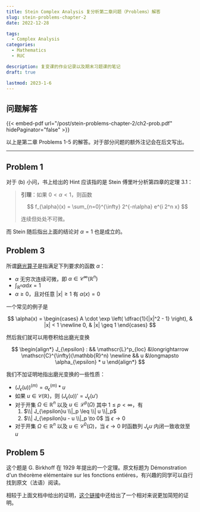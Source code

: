```yaml
---
title: Stein Complex Analysis 复分析第二章问题（Problems）解答
slug: stein-problems-chapter-2
date: 2022-12-28

tags:
  - Complex Analysis
categories:
  - Mathematics
  - RUC

description: 复变课的作业记录以及期末习题课的笔记
draft: true

lastmod: 2023-1-6
---
```


## 问题解答

{{< embed-pdf url="/post/stein-problems-chapter-2/ch2-prob.pdf" hidePaginator="false" >}}

以上是第二章 Problems 1-5 的解答。对于部分问题的额外注记会在后文写出。

---

## Problem 1

对于 (b) 小问，书上给出的 Hint 应该指的是 Stein 傅里叶分析第四章的定理 3.1：

> **引理**：如果 $0 < \alpha < 1$，则函数
>
> $$ f_{\alpha}(x) = \sum_{n=0}^{\infty} 2^{-n\alpha} e^{i 2^n x} $$
>
> 连续但处处不可微。

而 Stein 随后指出上面的结论对 $\alpha = 1$ 也是成立的。

## Problem 3

所谓[磨光算子](https://en.wikipedia.org/wiki/Mollifier)是指满足下列要求的函数 $\alpha$：

+ $\alpha$ 无穷次连续可微，即 $\alpha \in \mathscr{C}^{\infty}(\mathbb{R}^n)$
+ $\displaystyle \int_{\mathbb{R}^n} \alpha \textrm{d}x = 1$
+ $\alpha \geq 0$，且对任意 $|x| \geq 1$ 有 $\alpha(x) = 0$

一个常见的例子是

$$
\alpha(x) = \begin{cases}
    A \cdot \exp \left( \dfrac{1}{|x|^2 - 1} \right), & |x| < 1 \newline
    0, & |x| \geq 1
\end{cases}
$$

然后我们就可以用卷积给出磨光变换

$$
\begin{align*}
  J_{\epsilon} : && \mathscr{L}^p_{loc} &\longrightarrow \mathscr{C}^{\infty}(\mathbb{R}^n) \newline
    && u &\longmapsto \alpha_{\epsilon} * u
\end{align*}
$$

我们不加证明地指出磨光变换的一些性质：

+ $\left( J_{\epsilon}(u) \right)^{(m)} = \alpha_{\epsilon}^{(m)} * u$
+ 如果 $u \in \mathscr{C}(\mathbb{R})$，则 $\left( J_{\epsilon}(u) \right)' = J_{\epsilon}(u')$
+ 对于开集 $\Omega \in \mathbb{R}^n$ 以及 $u \in \mathscr{L}^p(\Omega)$ 其中 $1 \leq p < \infty$，有
  1. $\\| J_{\epsilon}u \\|_p \leq \\| u \\|_p$
  2. $\\| J_{\epsilon}u - u \\|_p \to 0$ 当 $\epsilon \to 0$
+ 对于开集 $\Omega \in \mathbb{R}^n$ 以及 $u \in \mathscr{C}^0(\Omega)$，当 $\epsilon \to 0$ 时函数列 $J_{\epsilon}u$ 内闭一致收敛至 $u$

## Problem 5

这个题是 G. Birkhoff 在 1929 年提出的一个定理。原文标题为 Démonstration d'un théorème elémentaire sur les fonctions entiéres，有兴趣的同学可以自行找到原文（法语）阅读。

相较于上面文档中给出的证明，[这个链接](https://math.stackexchange.com/questions/663164/f-entire-with-lim-k-rightarrow-infty-fz-n-k-hz-for-every-h)中还给出了一个相对来说更加简短的证明。
